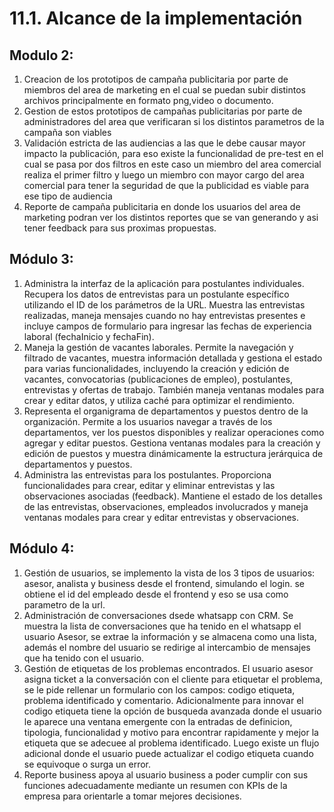 # 11.1. Alcance de la implementación

## Modulo 2:

1. Creacion de los prototipos de campaña publicitaria por parte de miembros del area de marketing en el cual se puedan subir distintos archivos principalmente en formato png,video o documento.
2. Gestion de estos prototipos de campañas publicitarias por parte de administradores del area que verificaran si los distintos parametros de la campaña son viables
3. Validación estricta de las audiencias a las que le debe causar mayor impacto la publicación, para eso existe la funcionalidad de pre-test en el cual se pasa por dos filtros en este caso un miembro del area comercial realiza el primer filtro y luego un miembro con mayor cargo del area comercial para tener la seguridad de que la publicidad es viable para ese tipo de audiencia
4. Reporte de campaña publicitaria en donde los usuarios del area de marketing podran ver los distintos reportes que se van generando y asi tener feedback para sus proximas propuestas.

## Módulo 3:
1. Administra la interfaz de la aplicación para postulantes individuales. Recupera los datos de entrevistas para un postulante específico utilizando el ID de los parámetros de la URL. Muestra las entrevistas realizadas, maneja mensajes cuando no hay entrevistas presentes e incluye campos de formulario para ingresar las fechas de experiencia laboral (fechaInicio y fechaFin).
2. Maneja la gestión de vacantes laborales. Permite la navegación y filtrado de vacantes, muestra información detallada y gestiona el estado para varias funcionalidades, incluyendo la creación y edición de vacantes, convocatorias (publicaciones de empleo), postulantes, entrevistas y ofertas de trabajo. También maneja ventanas modales para crear y editar datos, y utiliza caché para optimizar el rendimiento.
3. Representa el organigrama de departamentos y puestos dentro de la organización. Permite a los usuarios navegar a través de los departamentos, ver los puestos disponibles y realizar operaciones como agregar y editar puestos. Gestiona ventanas modales para la creación y edición de puestos y muestra dinámicamente la estructura jerárquica de departamentos y puestos.
4. Administra las entrevistas para los postulantes. Proporciona funcionalidades para crear, editar y eliminar entrevistas y las observaciones asociadas (feedback). Mantiene el estado de los detalles de las entrevistas, observaciones, empleados involucrados y maneja ventanas modales para crear y editar entrevistas y observaciones.
## Módulo 4:

1. Gestión de usuarios, se implemento la vista de los 3 tipos de usuarios: asesor, analista y business desde el frontend, simulando el login. se obtiene el id del empleado desde el frontend y eso se usa como parametro de la url.
2. Administración de conversaciones dsede whatsapp con CRM. Se muestra la lista de conversaciones que ha tenido en el whatsapp el usuario Asesor, se extrae la información y se almacena como una lista, además el nombre del usuario se redirige al intercambio de mensajes que ha tenido con el usuario.
3. Gestión de etiquetas de los problemas encontrados. El usuario asesor asigna ticket a la conversación con el cliente para etiquetar el problema, se le pide rellenar un formulario con los campos: codigo etiqueta, problema identificado y comentario. Adicionalmente para innovar el codigo etiqueta tiene la opción de busqueda avanzada donde el usuario le aparece una ventana emergente con la entradas de definicion, tipologia, funcionalidad y motivo para encontrar rapidamente y mejor la etiqueta que se adecuee al problema identificado. Luego existe un flujo adicional donde el usuario puede actualizar el codigo etiqueta cuando se equivoque o surga un error.
4. Reporte business apoya al usuario business a poder cumplir con sus funciones adecuadamente mediante un resumen con KPIs de la empresa para orientarle a tomar mejores decisiones.
